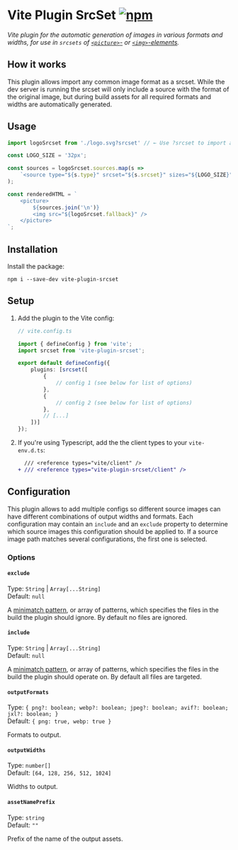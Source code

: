 # Vite Plugin SrcSet [![npm](https://img.shields.io/npm/v/vite-plugin-srcset.svg)](https://npmjs.com/package/vite-plugin-srcset)

_Vite plugin for the automatic generation of images in various formats and widths, for use in `srcsets` of [`<picture>`-](https://developer.mozilla.org/en-US/docs/Web/HTML/Element/picture) or [`<img>`-elements](https://developer.mozilla.org/en-US/docs/Web/HTML/Element/img)._

## How it works

This plugin allows import any common image format as a srcset. While the dev server is running the srcset will only include a source with the format of the original image, but during build assets for all required formats and widths are automatically generated.

## Usage
```ts
import logoSrcset from './logo.svg?srcset' // ← Use ?srcset to import a srcset

const LOGO_SIZE = '32px';

const sources = logoSrcset.sources.map(s =>
    `<source type="${s.type}" srcset="${s.srcset}" sizes="${LOGO_SIZE}" />`
);

const renderedHTML = `
    <picture>
        ${sources.join('\n')}
        <img src="${logoSrcset.fallback}" />
    </picture>
`;
```

## Installation

Install the package:

```
npm i --save-dev vite-plugin-srcset
```

## Setup

1. Add the plugin to the Vite config:

    ```ts
    // vite.config.ts

    import { defineConfig } from 'vite';
    import srcset from 'vite-plugin-srcset';

    export default defineConfig({
        plugins: [srcset([
            {
                // config 1 (see below for list of options)
            },
            {
                // config 2 (see below for list of options)
            },
            // [...]
        ])]
    });
    ```

2. If you're using Typescript, add the the client types to your `vite-env.d.ts`:
    ```patch
      /// <reference types="vite/client" />
   + /// <reference types="vite-plugin-srcset/client" />
    ```

## Configuration

This plugin allows to add multiple configs so different source images can have different combinations of output widths and formats. Each configuration may contain an `include` and an `exclude` property to determine which source images this configuration should be applied to. If a source image path matches several configurations, the first one is selected.

### Options

#### `exclude`

Type: `String` | `Array[...String]`  
Default: `null`

A [minimatch pattern](https://github.com/isaacs/minimatch), or array of patterns, which specifies the files in the build the plugin should ignore. By default no files are ignored.

#### `include`

Type: `String` | `Array[...String]`  
Default: `null`

A [minimatch pattern](https://github.com/isaacs/minimatch), or array of patterns, which specifies the files in the build the plugin should operate on. By default all files are targeted.

#### `outputFormats`

Type: `{ png?: boolean; webp?: boolean; jpeg?: boolean; avif?: boolean; jxl?: boolean; }`  
Default: `{ png: true, webp: true }`

Formats to output.

#### `outputWidths`

Type: `number[]`  
Default: `[64, 128, 256, 512, 1024]`

Widths to output.

#### `assetNamePrefix`

Type: `string`  
Default: `""`

Prefix of the name of the output assets.